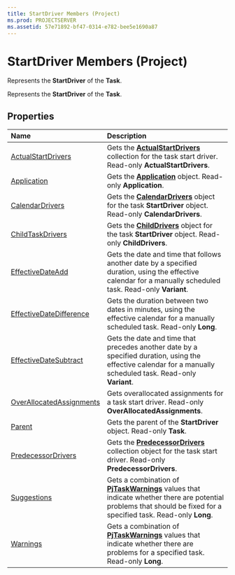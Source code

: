 ```yaml
---
title: StartDriver Members (Project)
ms.prod: PROJECTSERVER
ms.assetid: 57e71892-bf47-0314-e782-bee5e1690a87
---
```



# StartDriver Members (Project)
Represents the  **StartDriver** of the **Task**.

Represents the  **StartDriver** of the **Task**.


## Properties



|**Name**|**Description**|
|:-----|:-----|
|[ActualStartDrivers](startdriver-actualstartdrivers-property-project.md)|Gets the  **[ActualStartDrivers](actualstartdrivers-object-project.md)** collection for the task start driver. Read-only **ActualStartDrivers**.|
|[Application](startdriver-application-property-project.md)|Gets the  **[Application](application-object-project.md)** object. Read-only **Application**.|
|[CalendarDrivers](startdriver-calendardrivers-property-project.md)|Gets the  **[CalendarDrivers](calendardrivers-object-project.md)** object for the task **StartDriver** object. Read-only **CalendarDrivers**.|
|[ChildTaskDrivers](startdriver-childtaskdrivers-property-project.md)|Gets the  **[ChildDrivers](childdrivers-object-project.md)** object for the task **StartDriver** object. Read-only **ChildDrivers**.|
|[EffectiveDateAdd](startdriver-effectivedateadd-property-project.md)|Gets the date and time that follows another date by a specified duration, using the effective calendar for a manually scheduled task. Read-only  **Variant**.|
|[EffectiveDateDifference](startdriver-effectivedatedifference-property-project.md)|Gets the duration between two dates in minutes, using the effective calendar for a manually scheduled task. Read-only  **Long**.|
|[EffectiveDateSubtract](startdriver-effectivedatesubtract-property-project.md)|Gets the date and time that precedes another date by a specified duration, using the effective calendar for a manually scheduled task. Read-only  **Variant**.|
|[OverAllocatedAssignments](startdriver-overallocatedassignments-property-project.md)|Gets overallocated assignments for a task start driver. Read-only  **OverAllocatedAssignments**.|
|[Parent](startdriver-parent-property-project.md)|Gets the parent of the  **StartDriver** object. Read-only **Task**.|
|[PredecessorDrivers](startdriver-predecessordrivers-property-project.md)|Gets the  **[PredecessorDrivers](predecessordrivers-object-project.md)** collection object for the task start driver. Read-only **PredecessorDrivers**.|
|[Suggestions](startdriver-suggestions-property-project.md)|Gets a combination of  **[PjTaskWarnings](pjtaskwarnings-enumeration-project.md)** values that indicate whether there are potential problems that should be fixed for a specified task. Read-only **Long**.|
|[Warnings](startdriver-warnings-property-project.md)|Gets a combination of  **[PjTaskWarnings](pjtaskwarnings-enumeration-project.md)** values that indicate whether there are problems for a specified task. Read-only **Long**.|

